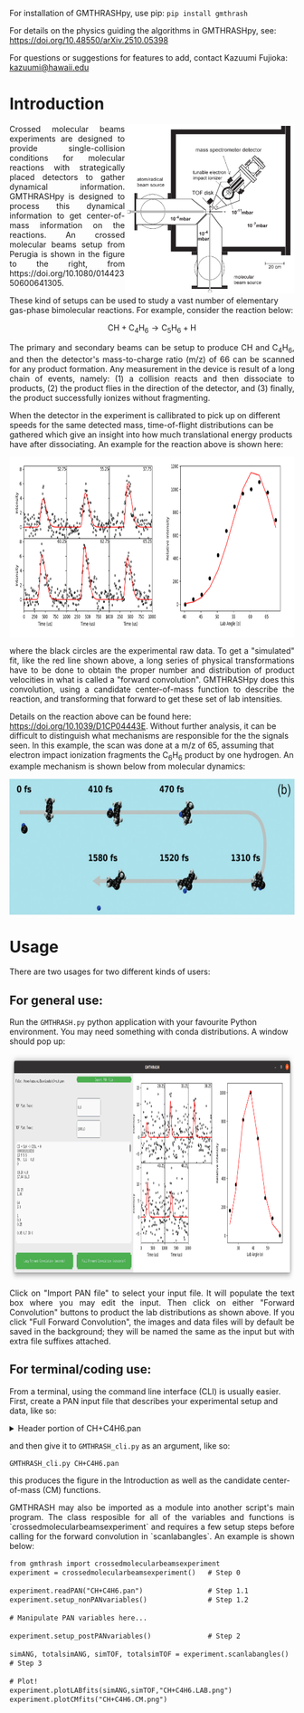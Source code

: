 
For installation of GMTHRASHpy, use pip: `pip install gmthrash`

For details on the physics guiding the algorithms in GMTHRASHpy, see: https://doi.org/10.48550/arXiv.2510.05398

For questions or suggestions for features to add, contact Kazuumi Fujioka: kazuumi@hawaii.edu


# Introduction

<img align="right" width="300" height="300" src="device1.png">

<p align="justify">
Crossed molecular beams experiments are designed to provide single-collision conditions for molecular reactions with strategically placed detectors to gather dynamical information. GMTHRASHpy is designed to process this dynamical information to get center-of-mass information on the reactions. An crossed molecular beams setup from Perugia is shown in the figure to the right, from https://doi.org/10.1080/01442350600641305.
</p>

These kind of setups can be used to study a vast number of elementary gas-phase bimolecular reactions. For example, consider the reaction below:

$$
\textrm{CH} + \textrm{C}_4 \textrm{H}_6 \longrightarrow \textrm{C}_5 \textrm{H}_6 + \textrm{H}
$$

<p align="justify">
The primary and secondary beams can be setup to produce CH and C<sub>4</sub>H<sub>6</sub>, and then the detector's mass-to-charge ratio (m/z) of 66 can be scanned for any product formation. Any measurement in the device is result of a long chain of events, namely: (1) a collision reacts and then dissociate to products, (2) the product flies in the direction of the detector, and (3) finally, the product successfully ionizes without fragmenting.
  
When the detector in the experiment is callibrated to pick up on different speeds for the same detected mass, time-of-flight distributions can be gathered which give an insight into how much translational energy products have after dissociating. An example for the reaction above is shown here:
</p>

<img align="center" width="800" height="320" src="p518_better.pan.LAB.png">

<p align="justify">
where the black circles are the experimental raw data. To get a "simulated" fit, like the red line shown above, a long series of physical transformations have to be done to obtain the proper number and distribution of product velocities in what is called a "forward convolution". GMTHRASHpy does this convolution, using a candidate center-of-mass function to describe the reaction, and transforming that forward to get these set of lab intensities.

Details on the reaction above can be found here: https://doi.org/10.1039/D1CP04443E. Without further analysis, it can be difficult to distinguish what mechanisms are responsible for the the signals seen. In this example, the scan was done at a m/z of 65, assuming that electron impact ionization fragments the C<sub>6</sub>H<sub>6</sub> product by one hydrogen. An example mechanism is shown below from molecular dynamics:
</p>

<img align="center" width="600" height="240" src="mechanism1.png">


# Usage

There are two usages for two different kinds of users:

## For general use:

Run the `GMTHRASH.py` python application with your favourite Python environment. You may need something with conda distributions. A window should pop up:

<img align="center" width="1000" height="400" src="window1.png">

<p align="justify">
Click on "Import PAN file" to select your input file. It will populate the text box where you may edit the input. Then click on either "Forward Convolution" buttons to product the lab distributions as shown above. If you click "Full Forward Convolution", the images and data files will by default be saved in the background; they will be named the same as the input but with extra file suffixes attached.
</p>


## For terminal/coding use:

From a terminal, using the command line interface (CLI) is usually easier. First, create a PAN input file that describes your experimental setup and data, like so:

<details>
  
<summary>Header portion of CH+C4H6.pan</summary>

```text
ch + c4h6 -> 
00001010110211
13 9 5 5
90.  1.6   0.8
0

18.4 12.0
8 9.5

13 54
1

65
3 0

1
0
-0.3

0.65 5.0 15 0


12  2500
0.1 0.1
```
</details>

and then give it to `GMTHRASH_cli.py` as an argument, like so:
```
GMTHRASH_cli.py CH+C4H6.pan
```

this produces the figure in the Introduction as well as the candidate center-of-mass (CM) functions.

<p align="justify">
GMTHRASH may also be imported as a module into another script's main program. The class resposible for all of the variables and functions is `crossedmolecularbeamsexperiment` and requires a few setup steps before calling for the forward convolution in `scanlabangles`. An example is shown below:
</p>

```
from gmthrash import crossedmolecularbeamsexperiment
experiment = crossedmolecularbeamsexperiment()   # Step 0

experiment.readPAN("CH+C4H6.pan")                # Step 1.1
experiment.setup_nonPANvariables()               # Step 1.2

# Manipulate PAN variables here...

experiment.setup_postPANvariables()              # Step 2

simANG, totalsimANG, simTOF, totalsimTOF = experiment.scanlabangles()    # Step 3

# Plot!
experiment.plotLABfits(simANG,simTOF,"CH+C4H6.LAB.png")
experiment.plotCMfits("CH+C4H6.CM.png")
```


